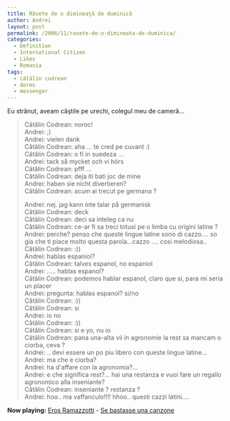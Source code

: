 ```yaml
---
title: Râsete de o dimineaţă de duminică
author: Andrei
layout: post
permalink: /2006/11/rasete-de-o-dimineata-de-duminica/
categories:
  - Definition
  - International Citizen
  - Likes
  - Romania
tags:
  - cătălin codrean
  - dorms
  - messenger
---
```

Eu strănut, aveam căştile pe urechi, colegul meu de cameră…

> Cătălin Codrean: noroc!  
> Andrei: ;)  
> Andrei: vielen dank  
> Cătălin Codrean: aha ... te cred pe cuvant :)  
> Cătălin Codrean: o fi in suedeza ...  
> Andrei: tack så mycket och vi hörs  
> Cătălin Codrean: pfff ...  
> Cătălin Codrean: deja iti bati joc de mine  
> Andrei: haben sie nicht divertieren?  
> Cătălin Codrean: acum ai trecut pe germana ?
> 
>   
> Andrei: nej. jag kann inte talar på germanisk  
> Cătălin Codrean: deck  
> Cătălin Codrean: deci sa inteleg ca nu  
> Cătălin Codrean: ce-ar fi sa treci totusi pe o limba cu origini latine ?  
> Andrei: perche? penso che queste lingue latine sono di cazzo.... so gia che ti piace molto questa parola...cazzo .... cosi melodiosa..  
> Cătălin Codrean: :))  
> Andrei: hablas espaniol?  
> Cătălin Codrean: talves espanol, no espaniol  
> Andrei: ..... hablas espanol?  
> Cătălin Codrean: podemos hablar espanol, claro que si, para mi seria un placer  
> Andrei: pregunta: hablas espanol? si/no  
> Cătălin Codrean: :))  
> Cătălin Codrean: si  
> Andrei: io no  
> Cătălin Codrean: :))  
> Cătălin Codrean: si e yo, nu io  
> Cătălin Codrean: pana una-alta vii in agronomie la rest sa mancam o ciorba, ceva ?  
> Andrei: .. devi essere un po piu libero con queste lingue latine...  
> Andrei: ma che e ciorba?  
> Andrei: ha d'affare con la agronomia?...  
> Andrei: e che significa rest?... hai una restanza e vuoi fare un regallo agronomico alla inseniante?  
> Cătălin Codrean: inseniante ? restanza ?  
> Andrei: hoo.. ma vaffanculo!!!! hhoo.. questi cazzi latini....

**Now playing:** [Eros Ramazzotti][1] - [Se bastasse una canzone][2]

 [1]: http://phobos.apple.com/WebObjects/MZSearch.woa/wa/advancedSearchResults?artistTerm=Eros%20Ramazzotti
 [2]: http://phobos.apple.com/WebObjects/MZSearch.woa/wa/advancedSearchResults?songTerm=Se%20bastasse%20una%20canzone&artistTerm=Eros%20Ramazzotti